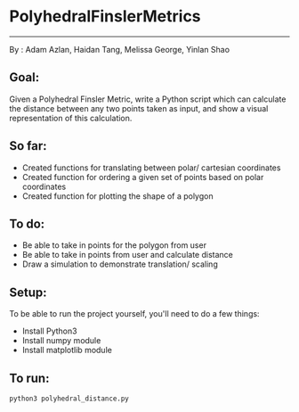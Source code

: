 # PolyhedralFinslerMetrics
--------------------------
By : Adam Azlan, Haidan Tang, Melissa George, Yinlan Shao

## Goal:
Given a Polyhedral Finsler Metric, write a Python script which can calculate the distance between any two points taken as input, and show a visual representation of this calculation.

## So far:
* Created functions for translating between polar/ cartesian coordinates
* Created function for ordering a given set of points based on polar coordinates
* Created function for plotting the shape of a polygon

## To do:
* Be able to take in points for the polygon from user
* Be able to take in points from user and calculate distance
* Draw a simulation to demonstrate translation/ scaling 

## Setup:
To be able to run the project yourself, you'll need to do a few things:
* Install Python3
* Install numpy module
* Install matplotlib module

## To run:
```python
python3 polyhedral_distance.py
```
